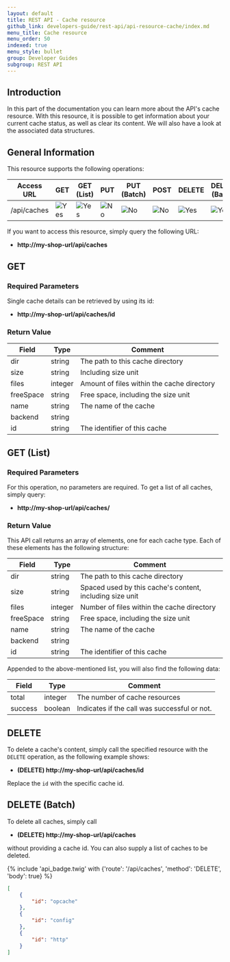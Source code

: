 ```yaml
---
layout: default
title: REST API - Cache resource
github_link: developers-guide/rest-api/api-resource-cache/index.md
menu_title: Cache resource
menu_order: 50
indexed: true
menu_style: bullet
group: Developer Guides
subgroup: REST API
---
```


## Introduction

In this part of the documentation you can learn more about the API's cache resource.
With this resource, it is possible to get information about your current cache status, as well as clear its content.
We will also have a look at the associated data structures.


## General Information

This resource supports the following operations:

| Access URL  | GET                    | GET (List)             | PUT                  | PUT (Batch)          | POST                 | DELETE                 | DELETE (Batch)         |
|-------------|------------------------|------------------------|----------------------|----------------------|----------------------|------------------------|------------------------|
| /api/caches | ![Yes](../img/yes.png) | ![Yes](../img/yes.png) | ![No](../img/no.png) | ![No](../img/no.png) | ![No](../img/no.png) | ![Yes](../img/yes.png) | ![Yes](../img/yes.png) |

If you want to access this resource, simply query the following URL:

* **http://my-shop-url/api/caches**

## GET

### Required Parameters

Single cache details can be retrieved by using its id:

* **http://my-shop-url/api/caches/id**

### Return Value

| Field     | Type    | Comment                                    |
|-----------|---------|--------------------------------------------|
| dir       | string  | The path to this cache directory           |
| size      | string  | Including size unit                        |
| files     | integer | Amount of files within the cache directory |
| freeSpace | string  | Free space, including the size unit        |
| name      | string  | The name of the cache                      |
| backend   | string  |                                            |
| id        | string  | The identifier of this cache               |

## GET (List)

### Required Parameters
For this operation, no parameters are required.
To get a list of all caches, simply query:

* **http://my-shop-url/api/caches/**

### Return Value

This API call returns an array of elements, one for each cache type.
Each of these elements has the following structure:

| Field     | Type    | Comment                                                  |
|-----------|---------|----------------------------------------------------------|
| dir       | string  | The path to this cache directory                         |
| size      | string  | Spaced used by this cache's content, including size unit |
| files     | integer | Number of files within the cache directory               |
| freeSpace | string  | Free space, including the size unit                      |
| name      | string  | The name of the cache                                    |
| backend   | string  |                                                          |
| id        | string  | The identifier of this cache                             |

Appended to the above-mentioned list, you will also find the following data:

| Field   | Type    | Comment                                      |
|---------|---------|----------------------------------------------|
| total   | integer | The number of cache resources                |
| success | boolean | Indicates if the call was successful or not. |

## DELETE
To delete a cache's content, simply call the specified resource with the `DELETE` operation, as the following example shows:

* **(DELETE) http://my-shop-url/api/caches/id**

Replace the `id` with the specific cache id.

## DELETE (Batch)
To delete all caches, simply call

* **(DELETE) http://my-shop-url/api/caches**

without providing a cache id. You can also supply a list of caches to be deleted.

{% include 'api_badge.twig' with {'route': '/api/caches', 'method': 'DELETE', 'body': true} %}
```json
[
    {
        "id": "opcache"
    },
    {
        "id": "config"
    },
    {
        "id": "http"
    }
]
```
